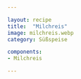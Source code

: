 ```yaml
---

layout: recipe
title:  "Milchreis"
image: milchreis.webp
category: Süßspeise

components:
- Milchreis

---
```


